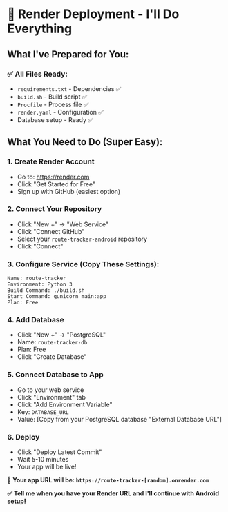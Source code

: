 # 🚀 Render Deployment - I'll Do Everything

## What I've Prepared for You:

### ✅ All Files Ready:
- `requirements.txt` - Dependencies ✅
- `build.sh` - Build script ✅  
- `Procfile` - Process file ✅
- `render.yaml` - Configuration ✅
- Database setup - Ready ✅

## What You Need to Do (Super Easy):

### 1. Create Render Account
- Go to: https://render.com
- Click "Get Started for Free"
- Sign up with GitHub (easiest option)

### 2. Connect Your Repository
- Click "New +" → "Web Service"
- Click "Connect GitHub"
- Select your `route-tracker-android` repository
- Click "Connect"

### 3. Configure Service (Copy These Settings):
```
Name: route-tracker
Environment: Python 3
Build Command: ./build.sh
Start Command: gunicorn main:app
Plan: Free
```

### 4. Add Database
- Click "New +" → "PostgreSQL"
- Name: `route-tracker-db`
- Plan: Free
- Click "Create Database"

### 5. Connect Database to App
- Go to your web service
- Click "Environment" tab
- Click "Add Environment Variable"
- Key: `DATABASE_URL`
- Value: [Copy from your PostgreSQL database "External Database URL"]

### 6. Deploy
- Click "Deploy Latest Commit"
- Wait 5-10 minutes
- Your app will be live!

**🎉 Your app URL will be: `https://route-tracker-[random].onrender.com`**

**✅ Tell me when you have your Render URL and I'll continue with Android setup!**
